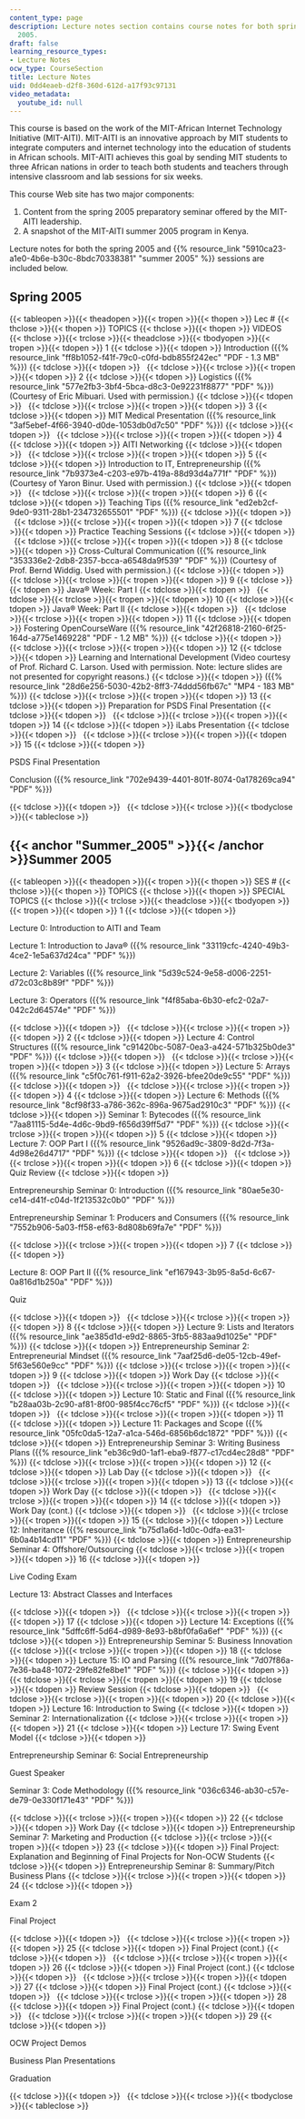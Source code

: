```yaml
---
content_type: page
description: Lecture notes section contains course notes for both spring and summer
  2005.
draft: false
learning_resource_types:
- Lecture Notes
ocw_type: CourseSection
title: Lecture Notes
uid: 0dd4eaeb-d2f8-360d-612d-a17f93c97131
video_metadata:
  youtube_id: null
---
```

This course is based on the work of the MIT-African Internet Technology Initiative (MIT-AITI). MIT-AITI is an innovative approach by MIT students to integrate computers and internet technology into the education of students in African schools. MIT-AITI achieves this goal by sending MIT students to three African nations in order to teach both students and teachers through intensive classroom and lab sessions for six weeks.

This course Web site has two major components:

1. Content from the spring 2005 preparatory seminar offered by the MIT-AITI leadership.
2. A snapshot of the MIT-AITI summer 2005 program in Kenya.

Lecture notes for both the spring 2005 and {{% resource_link "5910ca23-a1e0-4b6e-b30c-8bdc70338381" "summer 2005" %}} sessions are included below.

## Spring 2005

{{< tableopen >}}{{< theadopen >}}{{< tropen >}}{{< thopen >}}
Lec #
{{< thclose >}}{{< thopen >}}
TOPICS
{{< thclose >}}{{< thopen >}}
VIDEOS
{{< thclose >}}{{< trclose >}}{{< theadclose >}}{{< tbodyopen >}}{{< tropen >}}{{< tdopen >}}
1
{{< tdclose >}}{{< tdopen >}}
Introduction ({{% resource_link "ff8b1052-f41f-79c0-c0fd-bdb855f242ec" "PDF - 1.3 MB" %}})
{{< tdclose >}}{{< tdopen >}}
 
{{< tdclose >}}{{< trclose >}}{{< tropen >}}{{< tdopen >}}
2
{{< tdclose >}}{{< tdopen >}}
Logistics ({{% resource_link "577e2fb3-3bf4-5bca-d8c3-0e92231f8877" "PDF" %}}) (Courtesy of Eric Mibuari. Used with permission.)
{{< tdclose >}}{{< tdopen >}}
 
{{< tdclose >}}{{< trclose >}}{{< tropen >}}{{< tdopen >}}
3
{{< tdclose >}}{{< tdopen >}}
MIT Medical Presentation ({{% resource_link "3af5ebef-4f66-3940-d0de-1053db0d7c50" "PDF" %}})
{{< tdclose >}}{{< tdopen >}}
 
{{< tdclose >}}{{< trclose >}}{{< tropen >}}{{< tdopen >}}
4
{{< tdclose >}}{{< tdopen >}}
AITI Networking
{{< tdclose >}}{{< tdopen >}}
 
{{< tdclose >}}{{< trclose >}}{{< tropen >}}{{< tdopen >}}
5
{{< tdclose >}}{{< tdopen >}}
Introduction to IT, Entrepreneurship ({{% resource_link "7b9373e4-c203-e97b-419a-88d93d4a771f" "PDF" %}}) (Courtesy of Yaron Binur. Used with permission.)
{{< tdclose >}}{{< tdopen >}}
 
{{< tdclose >}}{{< trclose >}}{{< tropen >}}{{< tdopen >}}
6
{{< tdclose >}}{{< tdopen >}}
Teaching Tips ({{% resource_link "ed2eb2cf-9de0-9311-28b1-234732655501" "PDF" %}})
{{< tdclose >}}{{< tdopen >}}
 
{{< tdclose >}}{{< trclose >}}{{< tropen >}}{{< tdopen >}}
7
{{< tdclose >}}{{< tdopen >}}
Practice Teaching Sessions
{{< tdclose >}}{{< tdopen >}}
 
{{< tdclose >}}{{< trclose >}}{{< tropen >}}{{< tdopen >}}
8
{{< tdclose >}}{{< tdopen >}}
Cross-Cultural Communication ({{% resource_link "353336e2-2db8-2357-bcca-a6548da9f539" "PDF" %}}) (Courtesy of Prof. Bernd Widdig. Used with permission.)
{{< tdclose >}}{{< tdopen >}}
 
{{< tdclose >}}{{< trclose >}}{{< tropen >}}{{< tdopen >}}
9
{{< tdclose >}}{{< tdopen >}}
Java® Week: Part I
{{< tdclose >}}{{< tdopen >}}
 
{{< tdclose >}}{{< trclose >}}{{< tropen >}}{{< tdopen >}}
10
{{< tdclose >}}{{< tdopen >}}
Java® Week: Part II
{{< tdclose >}}{{< tdopen >}}
 
{{< tdclose >}}{{< trclose >}}{{< tropen >}}{{< tdopen >}}
11
{{< tdclose >}}{{< tdopen >}}
Fostering OpenCourseWare ({{% resource_link "42f26818-2160-6f25-164d-a775e1469228" "PDF - 1.2 MB" %}})
{{< tdclose >}}{{< tdopen >}}
 
{{< tdclose >}}{{< trclose >}}{{< tropen >}}{{< tdopen >}}
12
{{< tdclose >}}{{< tdopen >}}
Learning and International Development (Video courtesy of Prof. Richard C. Larson. Used with permission. Note: lecture slides are not presented for copyright reasons.)
{{< tdclose >}}{{< tdopen >}}
({{% resource_link "28d6e256-5030-42b2-8ff3-74ddd56fb67c" "MP4 - 183 MB" %}})
{{< tdclose >}}{{< trclose >}}{{< tropen >}}{{< tdopen >}}
13
{{< tdclose >}}{{< tdopen >}}
Preparation for PSDS Final Presentation
{{< tdclose >}}{{< tdopen >}}
 
{{< tdclose >}}{{< trclose >}}{{< tropen >}}{{< tdopen >}}
14
{{< tdclose >}}{{< tdopen >}}
iLabs Presentation
{{< tdclose >}}{{< tdopen >}}
 
{{< tdclose >}}{{< trclose >}}{{< tropen >}}{{< tdopen >}}
15
{{< tdclose >}}{{< tdopen >}}

PSDS Final Presentation

Conclusion ({{% resource_link "702e9439-4401-801f-8074-0a178269ca94" "PDF" %}})

{{< tdclose >}}{{< tdopen >}}
 
{{< tdclose >}}{{< trclose >}}{{< tbodyclose >}}{{< tableclose >}}

## {{< anchor "Summer_2005" >}}{{< /anchor >}}Summer 2005

{{< tableopen >}}{{< theadopen >}}{{< tropen >}}{{< thopen >}}
SES #
{{< thclose >}}{{< thopen >}}
TOPICS
{{< thclose >}}{{< thopen >}}
SPECIAL TOPICS
{{< thclose >}}{{< trclose >}}{{< theadclose >}}{{< tbodyopen >}}{{< tropen >}}{{< tdopen >}}
1
{{< tdclose >}}{{< tdopen >}}

Lecture 0: Introduction to AITI and Team

Lecture 1: Introduction to Java® ({{% resource_link "33119cfc-4240-49b3-4ce2-1e5a637d24ca" "PDF" %}})

Lecture 2: Variables ({{% resource_link "5d39c524-9e58-d006-2251-d72c03c8b89f" "PDF" %}})

Lecture 3: Operators ({{% resource_link "f4f85aba-6b30-efc2-02a7-042c2d64574e" "PDF" %}})

{{< tdclose >}}{{< tdopen >}}
 
{{< tdclose >}}{{< trclose >}}{{< tropen >}}{{< tdopen >}}
2
{{< tdclose >}}{{< tdopen >}}
Lecture 4: Control Structures ({{% resource_link "c91420bc-5087-0ea3-a424-571b325b0de3" "PDF" %}})
{{< tdclose >}}{{< tdopen >}}
 
{{< tdclose >}}{{< trclose >}}{{< tropen >}}{{< tdopen >}}
3
{{< tdclose >}}{{< tdopen >}}
Lecture 5: Arrays ({{% resource_link "c5f0c761-f911-62a2-3926-bfee20de9c55" "PDF" %}})
{{< tdclose >}}{{< tdopen >}}
 
{{< tdclose >}}{{< trclose >}}{{< tropen >}}{{< tdopen >}}
4
{{< tdclose >}}{{< tdopen >}}
Lecture 6: Methods ({{% resource_link "8cf98f33-a786-362c-896a-9675ad2910c3" "PDF" %}})
{{< tdclose >}}{{< tdopen >}}
Seminar 1: Bytecodes ({{% resource_link "7aa81115-5d4e-4d6c-9bd9-f656d39ff5d7" "PDF" %}})
{{< tdclose >}}{{< trclose >}}{{< tropen >}}{{< tdopen >}}
5
{{< tdclose >}}{{< tdopen >}}
Lecture 7: OOP Part I ({{% resource_link "9526ad9c-3809-8d2d-7f3a-4d98e26d4717" "PDF" %}})
{{< tdclose >}}{{< tdopen >}}
 
{{< tdclose >}}{{< trclose >}}{{< tropen >}}{{< tdopen >}}
6
{{< tdclose >}}{{< tdopen >}}
Quiz Review
{{< tdclose >}}{{< tdopen >}}

Entrepreneurship Seminar 0: Introduction ({{% resource_link "80ae5e30-ce14-d41f-c04d-1f213532c0b0" "PDF" %}})

Entrepreneurship Seminar 1: Producers and Consumers ({{% resource_link "7552b906-5a03-ff58-ef63-8d808b69fa7e" "PDF" %}})

{{< tdclose >}}{{< trclose >}}{{< tropen >}}{{< tdopen >}}
7
{{< tdclose >}}{{< tdopen >}}

Lecture 8: OOP Part II ({{% resource_link "ef167943-3b95-8a5d-6c67-0a816d1b250a" "PDF" %}})

Quiz

{{< tdclose >}}{{< tdopen >}}
 
{{< tdclose >}}{{< trclose >}}{{< tropen >}}{{< tdopen >}}
8
{{< tdclose >}}{{< tdopen >}}
Lecture 9: Lists and Iterators ({{% resource_link "ae385d1d-e9d2-8865-3fb5-883aa9d1025e" "PDF" %}})
{{< tdclose >}}{{< tdopen >}}
Entrepreneurship Seminar 2: Entrepreneurial Mindset ({{% resource_link "7aaf25d6-de05-12cb-49ef-5f63e560e9cc" "PDF" %}})
{{< tdclose >}}{{< trclose >}}{{< tropen >}}{{< tdopen >}}
9
{{< tdclose >}}{{< tdopen >}}
Work Day
{{< tdclose >}}{{< tdopen >}}
 
{{< tdclose >}}{{< trclose >}}{{< tropen >}}{{< tdopen >}}
10
{{< tdclose >}}{{< tdopen >}}
Lecture 10: Static and Final ({{% resource_link "b28aa03b-2c90-af81-8f00-985f4cc76cf5" "PDF" %}})
{{< tdclose >}}{{< tdopen >}}
 
{{< tdclose >}}{{< trclose >}}{{< tropen >}}{{< tdopen >}}
11
{{< tdclose >}}{{< tdopen >}}
Lecture 11: Packages and Scope ({{% resource_link "05fc0da5-12a7-a1ca-546d-6856b6dc1872" "PDF" %}})
{{< tdclose >}}{{< tdopen >}}
Entrepreneurship Seminar 3: Writing Business Plans ({{% resource_link "eb36c9d0-1af1-eba9-f877-c17cd4ec28d8" "PDF" %}})
{{< tdclose >}}{{< trclose >}}{{< tropen >}}{{< tdopen >}}
12
{{< tdclose >}}{{< tdopen >}}
Lab Day
{{< tdclose >}}{{< tdopen >}}
 
{{< tdclose >}}{{< trclose >}}{{< tropen >}}{{< tdopen >}}
13
{{< tdclose >}}{{< tdopen >}}
Work Day
{{< tdclose >}}{{< tdopen >}}
 
{{< tdclose >}}{{< trclose >}}{{< tropen >}}{{< tdopen >}}
14
{{< tdclose >}}{{< tdopen >}}
Work Day (cont.)
{{< tdclose >}}{{< tdopen >}}
 
{{< tdclose >}}{{< trclose >}}{{< tropen >}}{{< tdopen >}}
15
{{< tdclose >}}{{< tdopen >}}
Lecture 12: Inheritance ({{% resource_link "b75d1a6d-1d0c-0dfa-ea31-6b0a4b14cd11" "PDF" %}})
{{< tdclose >}}{{< tdopen >}}
Entrepreneurship Seminar 4: Offshore/Outsourcing
{{< tdclose >}}{{< trclose >}}{{< tropen >}}{{< tdopen >}}
16
{{< tdclose >}}{{< tdopen >}}

Live Coding Exam

Lecture 13: Abstract Classes and Interfaces

{{< tdclose >}}{{< tdopen >}}
 
{{< tdclose >}}{{< trclose >}}{{< tropen >}}{{< tdopen >}}
17
{{< tdclose >}}{{< tdopen >}}
Lecture 14: Exceptions ({{% resource_link "5dffc6ff-5d64-d989-8e93-b8bf0fa6a6ef" "PDF" %}})
{{< tdclose >}}{{< tdopen >}}
Entrepreneurship Seminar 5: Business Innovation
{{< tdclose >}}{{< trclose >}}{{< tropen >}}{{< tdopen >}}
18
{{< tdclose >}}{{< tdopen >}}
Lecture 15: IO and Parsing ({{% resource_link "7d07f86a-7e36-ba48-1072-29fe82fe8be1" "PDF" %}})
{{< tdclose >}}{{< tdopen >}}
 
{{< tdclose >}}{{< trclose >}}{{< tropen >}}{{< tdopen >}}
19
{{< tdclose >}}{{< tdopen >}}
Review Session
{{< tdclose >}}{{< tdopen >}}
 
{{< tdclose >}}{{< trclose >}}{{< tropen >}}{{< tdopen >}}
20
{{< tdclose >}}{{< tdopen >}}
Lecture 16: Introduction to Swing
{{< tdclose >}}{{< tdopen >}}
Seminar 2: Internationalization
{{< tdclose >}}{{< trclose >}}{{< tropen >}}{{< tdopen >}}
21
{{< tdclose >}}{{< tdopen >}}
Lecture 17: Swing Event Model
{{< tdclose >}}{{< tdopen >}}

Entrepreneurship Seminar 6: Social Entrepreneurship

Guest Speaker

Seminar 3: Code Methodology ({{% resource_link "036c6346-ab30-c57e-de79-0e330f171e43" "PDF" %}})

{{< tdclose >}}{{< trclose >}}{{< tropen >}}{{< tdopen >}}
22
{{< tdclose >}}{{< tdopen >}}
Work Day
{{< tdclose >}}{{< tdopen >}}
Entrepreneurship Seminar 7: Marketing and Production
{{< tdclose >}}{{< trclose >}}{{< tropen >}}{{< tdopen >}}
23
{{< tdclose >}}{{< tdopen >}}
Final Project: Explanation and Beginning of Final Projects for Non-OCW Students
{{< tdclose >}}{{< tdopen >}}
Entrepreneurship Seminar 8: Summary/Pitch Business Plans
{{< tdclose >}}{{< trclose >}}{{< tropen >}}{{< tdopen >}}
24
{{< tdclose >}}{{< tdopen >}}

Exam 2

Final Project

{{< tdclose >}}{{< tdopen >}}
 
{{< tdclose >}}{{< trclose >}}{{< tropen >}}{{< tdopen >}}
25
{{< tdclose >}}{{< tdopen >}}
Final Project (cont.)
{{< tdclose >}}{{< tdopen >}}
 
{{< tdclose >}}{{< trclose >}}{{< tropen >}}{{< tdopen >}}
26
{{< tdclose >}}{{< tdopen >}}
Final Project (cont.)
{{< tdclose >}}{{< tdopen >}}
 
{{< tdclose >}}{{< trclose >}}{{< tropen >}}{{< tdopen >}}
27
{{< tdclose >}}{{< tdopen >}}
Final Project (cont.)
{{< tdclose >}}{{< tdopen >}}
 
{{< tdclose >}}{{< trclose >}}{{< tropen >}}{{< tdopen >}}
28
{{< tdclose >}}{{< tdopen >}}
Final Project (cont.)
{{< tdclose >}}{{< tdopen >}}
 
{{< tdclose >}}{{< trclose >}}{{< tropen >}}{{< tdopen >}}
29
{{< tdclose >}}{{< tdopen >}}

OCW Project Demos

Business Plan Presentations

Graduation

{{< tdclose >}}{{< tdopen >}}
 
{{< tdclose >}}{{< trclose >}}{{< tbodyclose >}}{{< tableclose >}}